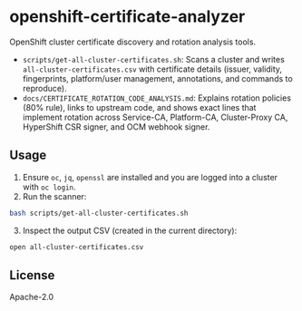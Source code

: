 # openshift-certificate-analyzer

OpenShift cluster certificate discovery and rotation analysis tools.

- `scripts/get-all-cluster-certificates.sh`: Scans a cluster and writes `all-cluster-certificates.csv` with certificate details (issuer, validity, fingerprints, platform/user management, annotations, and commands to reproduce).
- `docs/CERTIFICATE_ROTATION_CODE_ANALYSIS.md`: Explains rotation policies (80% rule), links to upstream code, and shows exact lines that implement rotation across Service-CA, Platform-CA, Cluster-Proxy CA, HyperShift CSR signer, and OCM webhook signer.

## Usage

1) Ensure `oc`, `jq`, `openssl` are installed and you are logged into a cluster with `oc login`.
2) Run the scanner:

```bash
bash scripts/get-all-cluster-certificates.sh
```

3) Inspect the output CSV (created in the current directory):

```bash
open all-cluster-certificates.csv
```

## License
Apache-2.0
